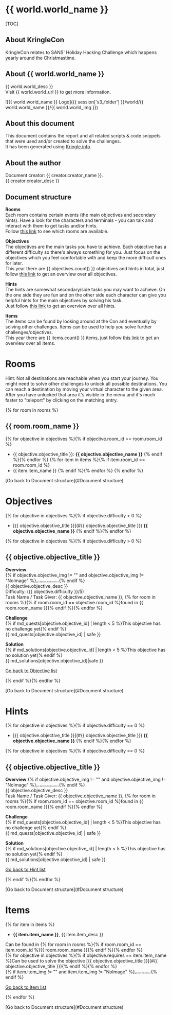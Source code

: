 # {{ world.world_name }}

[TOC]

## About KringleCon

KringleCon relates to SANS' Holiday Hacking Challenge which happens yearly around the Christmastime.

## About {{ world.world_name }}

{{ world.world_desc }}  
Visit {{ world.world_url }} to get more information.

![{{ world.world_name }} Logo]({{ session['s3_folder'] }}/world/{{ world.world_name }}/{{ world.world_img }})

## About this document

This document contains the report and all related scripts & code snippets that were used and/or created to solve the challenges.  
It has been generated using [Kringle.info](https://kringle.info).

## About the author

Document creator: {{ creator.creator_name }}.  
{{ creator.creator_desc }}

## Document structure

**Rooms**   
Each room contains certain events (the main objectives and secondary hints). Have a look for the characters and terminals - you can talk and interact with them to get tasks and/or hints.  
Follow [this link](#Rooms) to see which rooms are available.

**Objectives**   
The objectives are the main tasks you have to achieve. Each objective has a different difficulty so there's always something for you. Just focus on the objectives which you feel comfortable with and keep the more difficult ones for later.  
This year there are {{ objectives.count() }} objectives and hints in total, just follow [this link](#Objectives) to get an overview over all objectives.

**Hints**   
The hints are somewhat secondary/side tasks you may want to achieve. On the one side they are fun and on the other side each character can give you helpful hints for the main objectives by solving his task.  
Just follow [this link](#Hints) to get an overview over all hints.

**Items**   
The items can be found by looking around at the Con and eventually by solving other challenges. Items can be used to help you solve further challenges/objectives.  
This year there are {{ items.count() }} items, just follow [this link](#Items) to get an overview over all items.

# Rooms

Hint: Not all destinations are reachable when you start your journey. You might need to solve other challenges to unlock all possible destinations. You can reach a destination by moving your virtual character to the given area. After you have unlocked that area it's visible in the menu and it's much faster to "teleport" by clicking on the matching entry.

{% for room in rooms %}
## {{ room.room_name }}

{% for objective in objectives %}{% if objective.room_id == room.room_id %}
* {{ objective.objective_title }}: **{{ objective.objective_name }}**
{% endif %}{% endfor %}
{% for item in items %}{% if item.room_id == room.room_id %}
* {{ item.item_name }}
{% endif %}{% endfor %}
{% endfor %}

[Go back to Document structure](#Document structure)

# Objectives

{% for objective in objectives %}{% if objective.difficulty > 0 %}
* [{{ objective.objective_title }}](#{{ objective.objective_title }}) **{{ objective.objective_name }}** 
{% endif %}{% endfor %}

{% for objective in objectives %}{% if objective.difficulty > 0 %}
## {{ objective.objective_title }}

**Overview**   
{% if objective.objective_img != "" and objective.objective_img != "NoImage" %}<img src="{{ session['s3_folder'] }}/world/{{ world.world_name }}/{{ objective.objective_img }}" alt="{{ objective.objective_name }}" style="zoom: 33%;" />{% endif %}  
{{ objective.objective_desc }}  
Difficulty: ({{ objective.difficulty }}/5)   
Task Name / Task Giver: {{ objective.objective_name }}, {% for room in rooms %}{% if room.room_id == objective.room_id %}found in {{ room.room_name }}{% endif %}{% endfor %}   

**Challenge**   
{% if md_quests[objective.objective_id] | length < 5 %}This objective has no challenge yet{% endif %}   
{{ md_quests[objective.objective_id] | safe }}   

**Solution**   
{% if md_solutions[objective.objective_id] | length < 5 %}This objective has no solution yet{% endif %}   
{{ md_solutions[objective.objective_id]|safe }}

[Go back to Objective list](#Objectives)

{% endif %}{% endfor %}

[Go back to Document structure](#Document structure)

# Hints

{% for objective in objectives %}{% if objective.difficulty == 0 %}
* [{{ objective.objective_title }}](#{{ objective.objective_title }}) **{{ objective.objective_name }}** 
{% endif %}{% endfor %}

{% for objective in objectives %}{% if objective.difficulty == 0 %}
## {{ objective.objective_title }}

**Overview**
{% if objective.objective_img != "" and objective.objective_img != "NoImage" %}<img src="{{ session['s3_folder'] }}/world/{{ world.world_name }}/{{ objective.objective_img }}" alt="{{ objective.objective_name }}" style="zoom: 33%;" />{% endif %}  
{{ objective.objective_desc }}  
Task Name / Task Giver: {{ objective.objective_name }}, {% for room in rooms %}{% if room.room_id == objective.room_id %}found in {{ room.room_name }}{% endif %}{% endfor %}   

**Challenge**   
{% if md_quests[objective.objective_id] | length < 5 %}This objective has no challenge yet{% endif %}   
{{ md_quests[objective.objective_id] | safe }}   

**Solution**   
{% if md_solutions[objective.objective_id] | length < 5 %}This objective has no solution yet{% endif %}   
{{ md_solutions[objective.objective_id] | safe }}

[Go back to Hint list](#Hints)

{% endif %}{% endfor %}

[Go back to Document structure](#Document structure)

# Items

{% for item in items %}
* **{{ item.item_name }}**, {{ item.item_desc }}

Can be found in {% for room in rooms %}{% if room.room_id == item.room_id %}{{ room.room_name }}{% endif %}{% endfor %}   
{% for objective in objectives %}{% if objective.requires == item.item_name %}Can be used to solve the objective [{{ objective.objective_title }}](#{{ objective.objective_title }}){% endif %}{% endfor %}   
{% if item.item_img != "" and item.item_img != "NoImage" %}<img src="{{ session['s3_folder'] }}/world/{{ world.world_name }}/{{ item.item_img }}" alt="{{ item.item_name }}" style="zoom: 33%;" />{% endif %}

[Go back to Item list](#Items)

{% endfor %}

[Go back to Document structure](#Document structure)
